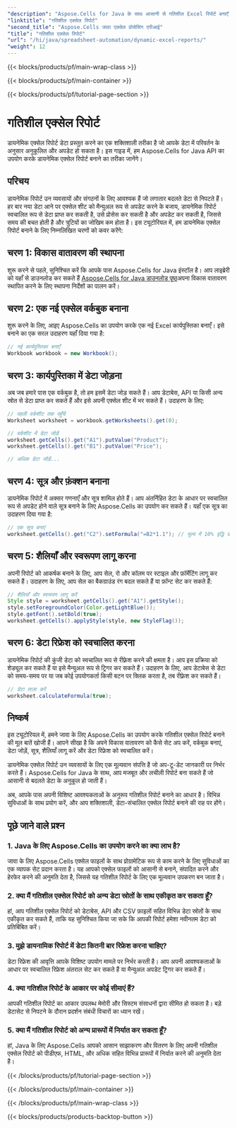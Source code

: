 ```yaml
---
"description": "Aspose.Cells for Java के साथ आसानी से गतिशील Excel रिपोर्ट बनाएँ। डेटा अपडेट को स्वचालित करें, फ़ॉर्मेटिंग लागू करें और समय बचाएँ।"
"linktitle": "गतिशील एक्सेल रिपोर्ट"
"second_title": "Aspose.Cells जावा एक्सेल प्रोसेसिंग एपीआई"
"title": "गतिशील एक्सेल रिपोर्ट"
"url": "/hi/java/spreadsheet-automation/dynamic-excel-reports/"
"weight": 12
---
```


{{< blocks/products/pf/main-wrap-class >}}

{{< blocks/products/pf/main-container >}}

{{< blocks/products/pf/tutorial-page-section >}}

# गतिशील एक्सेल रिपोर्ट


डायनेमिक एक्सेल रिपोर्ट डेटा प्रस्तुत करने का एक शक्तिशाली तरीका है जो आपके डेटा में परिवर्तन के अनुसार अनुकूलित और अपडेट हो सकता है। इस गाइड में, हम Aspose.Cells for Java API का उपयोग करके डायनेमिक एक्सेल रिपोर्ट बनाने का तरीका जानेंगे। 

## परिचय

डायनेमिक रिपोर्ट उन व्यवसायों और संगठनों के लिए आवश्यक हैं जो लगातार बदलते डेटा से निपटते हैं। हर बार नया डेटा आने पर एक्सेल शीट को मैन्युअल रूप से अपडेट करने के बजाय, डायनेमिक रिपोर्ट स्वचालित रूप से डेटा प्राप्त कर सकती है, उसे प्रोसेस कर सकती है और अपडेट कर सकती है, जिससे समय की बचत होती है और त्रुटियों का जोखिम कम होता है। इस ट्यूटोरियल में, हम डायनेमिक एक्सेल रिपोर्ट बनाने के लिए निम्नलिखित चरणों को कवर करेंगे:

## चरण 1: विकास वातावरण की स्थापना

शुरू करने से पहले, सुनिश्चित करें कि आपके पास Aspose.Cells for Java इंस्टॉल है। आप लाइब्रेरी को यहाँ से डाउनलोड कर सकते हैं [Aspose.Cells for Java डाउनलोड पृष्ठ](https://releases.aspose.com/cells/java/)अपना विकास वातावरण स्थापित करने के लिए स्थापना निर्देशों का पालन करें।

## चरण 2: एक नई एक्सेल वर्कबुक बनाना

शुरू करने के लिए, आइए Aspose.Cells का उपयोग करके एक नई Excel कार्यपुस्तिका बनाएँ। इसे बनाने का एक सरल उदाहरण यहाँ दिया गया है:

```java
// नई कार्यपुस्तिका बनाएँ
Workbook workbook = new Workbook();
```

## चरण 3: कार्यपुस्तिका में डेटा जोड़ना

अब जब हमारे पास एक वर्कबुक है, तो हम इसमें डेटा जोड़ सकते हैं। आप डेटाबेस, API या किसी अन्य स्रोत से डेटा प्राप्त कर सकते हैं और इसे अपनी एक्सेल शीट में भर सकते हैं। उदाहरण के लिए:

```java
// पहली वर्कशीट तक पहुँचें
Worksheet worksheet = workbook.getWorksheets().get(0);

// वर्कशीट में डेटा जोड़ें
worksheet.getCells().get("A1").putValue("Product");
worksheet.getCells().get("B1").putValue("Price");

// अधिक डेटा जोड़ें...
```

## चरण 4: सूत्र और फ़ंक्शन बनाना

डायनेमिक रिपोर्ट में अक्सर गणनाएँ और सूत्र शामिल होते हैं। आप अंतर्निहित डेटा के आधार पर स्वचालित रूप से अपडेट होने वाले सूत्र बनाने के लिए Aspose.Cells का उपयोग कर सकते हैं। यहाँ एक सूत्र का उदाहरण दिया गया है:

```java
// एक सूत्र बनाएं
worksheet.getCells().get("C2").setFormula("=B2*1.1"); // मूल्य में 10% वृद्धि की गणना करता है
```

## चरण 5: शैलियाँ और स्वरूपण लागू करना

अपनी रिपोर्ट को आकर्षक बनाने के लिए, आप सेल, रो और कॉलम पर स्टाइल और फ़ॉर्मेटिंग लागू कर सकते हैं। उदाहरण के लिए, आप सेल का बैकग्राउंड रंग बदल सकते हैं या फ़ॉन्ट सेट कर सकते हैं:

```java
// शैलियाँ और स्वरूपण लागू करें
Style style = worksheet.getCells().get("A1").getStyle();
style.setForegroundColor(Color.getLightBlue());
style.getFont().setBold(true);
worksheet.getCells().applyStyle(style, new StyleFlag());
```

## चरण 6: डेटा रिफ्रेश को स्वचालित करना

डायनेमिक रिपोर्ट की कुंजी डेटा को स्वचालित रूप से रीफ़्रेश करने की क्षमता है। आप इस प्रक्रिया को शेड्यूल कर सकते हैं या इसे मैन्युअल रूप से ट्रिगर कर सकते हैं। उदाहरण के लिए, आप डेटाबेस से डेटा को समय-समय पर या जब कोई उपयोगकर्ता किसी बटन पर क्लिक करता है, तब रीफ़्रेश कर सकते हैं।

```java
// डेटा ताज़ा करें
worksheet.calculateFormula(true);
```

## निष्कर्ष

इस ट्यूटोरियल में, हमने जावा के लिए Aspose.Cells का उपयोग करके गतिशील एक्सेल रिपोर्ट बनाने की मूल बातें खोजी हैं। आपने सीखा है कि अपने विकास वातावरण को कैसे सेट अप करें, वर्कबुक बनाएं, डेटा जोड़ें, सूत्र, शैलियाँ लागू करें और डेटा रिफ्रेश को स्वचालित करें।

डायनेमिक एक्सेल रिपोर्ट उन व्यवसायों के लिए एक मूल्यवान संपत्ति है जो अप-टू-डेट जानकारी पर निर्भर करते हैं। Aspose.Cells for Java के साथ, आप मजबूत और लचीली रिपोर्ट बना सकते हैं जो आसानी से बदलते डेटा के अनुकूल हो जाती हैं।

अब, आपके पास अपनी विशिष्ट आवश्यकताओं के अनुरूप गतिशील रिपोर्ट बनाने का आधार है। विभिन्न सुविधाओं के साथ प्रयोग करें, और आप शक्तिशाली, डेटा-संचालित एक्सेल रिपोर्ट बनाने की राह पर होंगे।


## पूछे जाने वाले प्रश्न

### 1. Java के लिए Aspose.Cells का उपयोग करने का क्या लाभ है?

जावा के लिए Aspose.Cells एक्सेल फाइलों के साथ प्रोग्रामेटिक रूप से काम करने के लिए सुविधाओं का एक व्यापक सेट प्रदान करता है। यह आपको एक्सेल फाइलों को आसानी से बनाने, संपादित करने और हेरफेर करने की अनुमति देता है, जिससे यह गतिशील रिपोर्ट के लिए एक मूल्यवान उपकरण बन जाता है।

### 2. क्या मैं गतिशील एक्सेल रिपोर्ट को अन्य डेटा स्रोतों के साथ एकीकृत कर सकता हूँ?

हां, आप गतिशील एक्सेल रिपोर्ट को डेटाबेस, API और CSV फ़ाइलों सहित विभिन्न डेटा स्रोतों के साथ एकीकृत कर सकते हैं, ताकि यह सुनिश्चित किया जा सके कि आपकी रिपोर्ट हमेशा नवीनतम डेटा को प्रतिबिंबित करें।

### 3. मुझे डायनामिक रिपोर्ट में डेटा कितनी बार रिफ्रेश करना चाहिए?

डेटा रिफ्रेश की आवृत्ति आपके विशिष्ट उपयोग मामले पर निर्भर करती है। आप अपनी आवश्यकताओं के आधार पर स्वचालित रिफ्रेश अंतराल सेट कर सकते हैं या मैन्युअल अपडेट ट्रिगर कर सकते हैं।

### 4. क्या गतिशील रिपोर्ट के आकार पर कोई सीमाएं हैं?

आपकी गतिशील रिपोर्ट का आकार उपलब्ध मेमोरी और सिस्टम संसाधनों द्वारा सीमित हो सकता है। बड़े डेटासेट से निपटने के दौरान प्रदर्शन संबंधी विचारों का ध्यान रखें।

### 5. क्या मैं गतिशील रिपोर्ट को अन्य प्रारूपों में निर्यात कर सकता हूँ?

हां, Java के लिए Aspose.Cells आपको आसान साझाकरण और वितरण के लिए अपनी गतिशील एक्सेल रिपोर्ट को पीडीएफ, HTML, और अधिक सहित विभिन्न प्रारूपों में निर्यात करने की अनुमति देता है।


{{< /blocks/products/pf/tutorial-page-section >}}

{{< /blocks/products/pf/main-container >}}

{{< /blocks/products/pf/main-wrap-class >}}

{{< blocks/products/products-backtop-button >}}